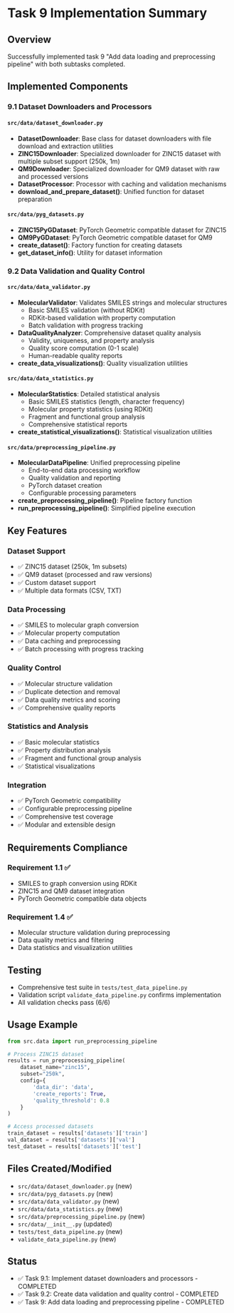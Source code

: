 # Task 9 Implementation Summary

## Overview
Successfully implemented task 9 "Add data loading and preprocessing pipeline" with both subtasks completed.

## Implemented Components

### 9.1 Dataset Downloaders and Processors

#### `src/data/dataset_downloader.py`
- **DatasetDownloader**: Base class for dataset downloaders with file download and extraction utilities
- **ZINC15Downloader**: Specialized downloader for ZINC15 dataset with multiple subset support (250k, 1m)
- **QM9Downloader**: Specialized downloader for QM9 dataset with raw and processed versions
- **DatasetProcessor**: Processor with caching and validation mechanisms
- **download_and_prepare_dataset()**: Unified function for dataset preparation

#### `src/data/pyg_datasets.py`
- **ZINC15PyGDataset**: PyTorch Geometric compatible dataset for ZINC15
- **QM9PyGDataset**: PyTorch Geometric compatible dataset for QM9
- **create_dataset()**: Factory function for creating datasets
- **get_dataset_info()**: Utility for dataset information

### 9.2 Data Validation and Quality Control

#### `src/data/data_validator.py`
- **MolecularValidator**: Validates SMILES strings and molecular structures
  - Basic SMILES validation (without RDKit)
  - RDKit-based validation with property computation
  - Batch validation with progress tracking
- **DataQualityAnalyzer**: Comprehensive dataset quality analysis
  - Validity, uniqueness, and property analysis
  - Quality score computation (0-1 scale)
  - Human-readable quality reports
- **create_data_visualizations()**: Quality visualization utilities

#### `src/data/data_statistics.py`
- **MolecularStatistics**: Detailed statistical analysis
  - Basic SMILES statistics (length, character frequency)
  - Molecular property statistics (using RDKit)
  - Fragment and functional group analysis
  - Comprehensive statistical reports
- **create_statistical_visualizations()**: Statistical visualization utilities

#### `src/data/preprocessing_pipeline.py`
- **MolecularDataPipeline**: Unified preprocessing pipeline
  - End-to-end data processing workflow
  - Quality validation and reporting
  - PyTorch dataset creation
  - Configurable processing parameters
- **create_preprocessing_pipeline()**: Pipeline factory function
- **run_preprocessing_pipeline()**: Simplified pipeline execution

## Key Features

### Dataset Support
- ✅ ZINC15 dataset (250k, 1m subsets)
- ✅ QM9 dataset (processed and raw versions)
- ✅ Custom dataset support
- ✅ Multiple data formats (CSV, TXT)

### Data Processing
- ✅ SMILES to molecular graph conversion
- ✅ Molecular property computation
- ✅ Data caching and preprocessing
- ✅ Batch processing with progress tracking

### Quality Control
- ✅ Molecular structure validation
- ✅ Duplicate detection and removal
- ✅ Data quality metrics and scoring
- ✅ Comprehensive quality reports

### Statistics and Analysis
- ✅ Basic molecular statistics
- ✅ Property distribution analysis
- ✅ Fragment and functional group analysis
- ✅ Statistical visualizations

### Integration
- ✅ PyTorch Geometric compatibility
- ✅ Configurable preprocessing pipeline
- ✅ Comprehensive test coverage
- ✅ Modular and extensible design

## Requirements Compliance

### Requirement 1.1 ✅
- SMILES to graph conversion using RDKit
- ZINC15 and QM9 dataset integration
- PyTorch Geometric compatible data objects

### Requirement 1.4 ✅
- Molecular structure validation during preprocessing
- Data quality metrics and filtering
- Data statistics and visualization utilities

## Testing
- Comprehensive test suite in `tests/test_data_pipeline.py`
- Validation script `validate_data_pipeline.py` confirms implementation
- All validation checks pass (6/6)

## Usage Example

```python
from src.data import run_preprocessing_pipeline

# Process ZINC15 dataset
results = run_preprocessing_pipeline(
    dataset_name="zinc15",
    subset="250k",
    config={
        'data_dir': 'data',
        'create_reports': True,
        'quality_threshold': 0.8
    }
)

# Access processed datasets
train_dataset = results['datasets']['train']
val_dataset = results['datasets']['val']
test_dataset = results['datasets']['test']
```

## Files Created/Modified
- `src/data/dataset_downloader.py` (new)
- `src/data/pyg_datasets.py` (new)
- `src/data/data_validator.py` (new)
- `src/data/data_statistics.py` (new)
- `src/data/preprocessing_pipeline.py` (new)
- `src/data/__init__.py` (updated)
- `tests/test_data_pipeline.py` (new)
- `validate_data_pipeline.py` (new)

## Status
- ✅ Task 9.1: Implement dataset downloaders and processors - COMPLETED
- ✅ Task 9.2: Create data validation and quality control - COMPLETED
- ✅ Task 9: Add data loading and preprocessing pipeline - COMPLETED